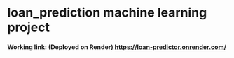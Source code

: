 # loan_prediction machine learning project

#### Working link: (Deployed on Render) https://loan-predictor.onrender.com/
